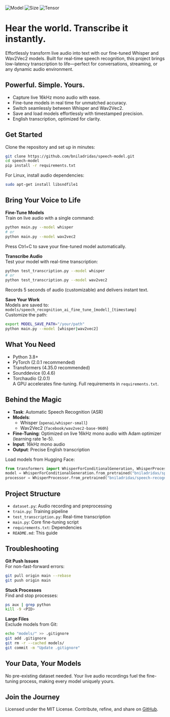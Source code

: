 ![Model](https://img.shields.io/badge/Model-Fine--tuned%20Whisper%20+%20Wav2Vec2-blue)
![Size](https://img.shields.io/badge/Size-242M-blue)
![Tensor](https://img.shields.io/badge/Tensor-F32-green)

# Hear the world. Transcribe it instantly.

Effortlessly transform live audio into text with our fine-tuned Whisper and Wav2Vec2 models. Built for real-time speech recognition, this project brings low-latency transcription to life—perfect for conversations, streaming, or any dynamic audio environment.

## Powerful. Simple. Yours.
- Capture live 16kHz mono audio with ease.
- Fine-tune models in real time for unmatched accuracy.
- Switch seamlessly between Whisper and Wav2Vec2.
- Save and load models effortlessly with timestamped precision.
- English transcription, optimized for clarity.

## Get Started
Clone the repository and set up in minutes:
```bash
git clone https://github.com/bniladridas/speech-model.git
cd speech-model
pip install -r requirements.txt
```

For Linux, install audio dependencies:
```bash
sudo apt-get install libsndfile1
```

## Bring Your Voice to Life
**Fine-Tune Models**  
Train on live audio with a single command:
```bash
python main.py --model whisper
# or
python main.py --model wav2vec2
```
Press Ctrl+C to save your fine-tuned model automatically.

**Transcribe Audio**  
Test your model with real-time transcription:
```bash
python test_transcription.py --model whisper
# or
python test_transcription.py --model wav2vec2
```
Records 5 seconds of audio (customizable) and delivers instant text.

**Save Your Work**  
Models are saved to:  
`models/speech_recognition_ai_fine_tune_[model]_[timestamp]`  
Customize the path:
```bash
export MODEL_SAVE_PATH="/your/path"
python main.py --model [whisper|wav2vec2]
```

## What You Need
- Python 3.8+
- PyTorch (2.0.1 recommended)
- Transformers (4.35.0 recommended)
- Sounddevice (0.4.6)
- Torchaudio (2.0.1)  
A GPU accelerates fine-tuning. Full requirements in `requirements.txt`.

## Behind the Magic
- **Task**: Automatic Speech Recognition (ASR)
- **Models**:  
  - Whisper (`openai/whisper-small`)  
  - Wav2Vec2 (`facebook/wav2vec2-base-960h`)
- **Fine-Tuning**: Optimized on live 16kHz mono audio with Adam optimizer (learning rate 1e-5).
- **Input**: 16kHz mono audio
- **Output**: Precise English transcription

Load models from Hugging Face:
```python
from transformers import WhisperForConditionalGeneration, WhisperProcessor
model = WhisperForConditionalGeneration.from_pretrained("bniladridas/speech-recognition-ai-fine-tune")
processor = WhisperProcessor.from_pretrained("bniladridas/speech-recognition-ai-fine-tune")
```

## Project Structure
- `dataset.py`: Audio recording and preprocessing
- `train.py`: Training pipeline
- `test_transcription.py`: Real-time transcription
- `main.py`: Core fine-tuning script
- `requirements.txt`: Dependencies
- `README.md`: This guide

## Troubleshooting
**Git Push Issues**  
For non-fast-forward errors:
```bash
git pull origin main --rebase
git push origin main
```

**Stuck Processes**  
Find and stop processes:
```bash
ps aux | grep python
kill -9 <PID>
```

**Large Files**  
Exclude models from Git:
```bash
echo "models/" >> .gitignore
git add .gitignore
git rm -r --cached models/
git commit -m "Update .gitignore"
```

## Your Data, Your Models
No pre-existing dataset needed. Your live audio recordings fuel the fine-tuning process, making every model uniquely yours.

## Join the Journey
Licensed under the MIT License. Contribute, refine, and share on [GitHub](https://github.com/bniladridas/speech-model).
